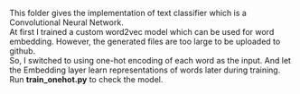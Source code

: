 This folder gives the implementation of text classifier which is a Convolutional Neural Network.  
At first I trained a custom word2vec model which can be used for word embedding. 
However, the generated files are too large to be uploaded to github.  
So, I switched to using one-hot encoding of each word as the input. And let the Embedding layer learn representations of words later during training.  
Run **train_onehot.py** to check the model.
